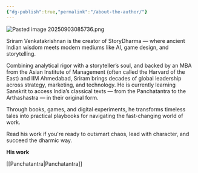 ```yaml
---
{"dg-publish":true,"permalink":"/about-the-author/"}
---
```


![Pasted image 20250903085736.png](/img/user/Pasted%20image%2020250903085736.png)

Sriram Venkatakrishnan is the creator of StoryDharma — where ancient Indian wisdom meets modern mediums like AI, game design, and storytelling.

Combining analytical rigor with a storyteller’s soul, and backed by an MBA from the Asian Institute of Management (often called the Harvard of the East) and IIM Ahmedabad, Sriram brings decades of global leadership across strategy, marketing, and technology. He is currently learning Sanskrit to access India’s classical texts — from the Panchatantra to the Arthashastra — in their original form.

Through books, games, and digital experiments, he transforms timeless tales into practical playbooks for navigating the fast-changing world of work.

Read his work if you're ready to outsmart chaos, lead with character, and succeed the dharmic way.

**His work**

[[Panchatantra\|Panchatantra]]
